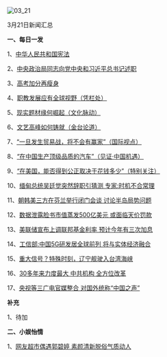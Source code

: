 ![03_21](F:\学习资料\局势分析\每日新闻汇总\2018\03_21.jpg)

3月21日新闻汇总

**一、每日一发**

1、[中华人民共和国宪法](http://paper.people.com.cn/rmrb/html/2018-03/22/nw.D110000renmrb_20180322_7-01.htm)

2、[中央政治局同志向党中央和习近平总书记述职](http://paper.people.com.cn/rmrb/html/2018-03/22/nw.D110000renmrb_20180322_2-01.htm)

3、[高考加分再瘦身](http://paper.people.com.cn/rmrb/html/2018-03/22/nw.D110000renmrb_20180322_1-12.htm)

4、[职教发展应有全球视野（凭栏处）](http://paper.people.com.cn/rmrb/html/2018-03/22/nw.D110000renmrb_20180322_2-18.htm)

5、[现实题材缘何崛起（文化脉动）](http://paper.people.com.cn/rmrb/html/2018-03/22/nw.D110000renmrb_20180322_1-19.htm)

6、[文艺高峰如何铸就（金台论道）](http://paper.people.com.cn/rmrb/html/2018-03/22/nw.D110000renmrb_20180322_2-19.htm)

7、[“一旦发生贸易战，将不会有赢家”（国际视点）](http://paper.people.com.cn/rmrb/html/2018-03/22/nw.D110000renmrb_20180322_1-21.htm)

8、[“在中国生产顶级品质的汽车”（见证·中国机遇）](http://paper.people.com.cn/rmrb/html/2018-03/22/nw.D110000renmrb_20180322_2-22.htm)

9、[“在美国，能否得到公正取决于花钱多少”（特别关注）](http://paper.people.com.cn/rmrb/html/2018-03/22/nw.D110000renmrb_20180322_1-23.htm)

10、[缅甸总统吴廷觉突然辞职引猜测 专家:时机不合常理](http://news.163.com/18/0322/06/DDFTTVGR0001875O.html)

11、[朝韩美三方在芬兰举行闭门会谈 讨论半岛局势问题](http://news.163.com/18/0322/00/DDF9R88500018AOQ.html)

12、[数据泄露脸书市值蒸发500亿美元 或面临天价罚款](http://news.163.com/18/0322/05/DDFRB5QF0001875O.html)

13、[美联储宣布上调联邦基金利率 预计今年有三次加息](http://news.163.com/18/0322/02/DDFG46A20001875O.html)

14、[工信部:中国5G研发居全球前列 将与实体经济融合](http://news.163.com/18/0322/06/DDFVCEBM00018AOQ.html)

15、[重大信号？特殊时刻，辽宁舰驶入台湾海峡](http://news.ifeng.com/a/20180321/56939599_0.shtml)

16、[30多年来力度最大 中共机构 全方位改革](http://www.zaobao.com/news/china/story20180322-844645)

17、[央视等三广电官媒整合 对国外统称“中国之声”](http://www.zaobao.com/news/china/story20180322-844648)



**补充**

1、待加



**二、小娱怡情**

1、[网友超市偶遇郭碧婷 素颜清新脱俗气质动人](http://news.67.com/xianchang/2018/03/20/911757.html)